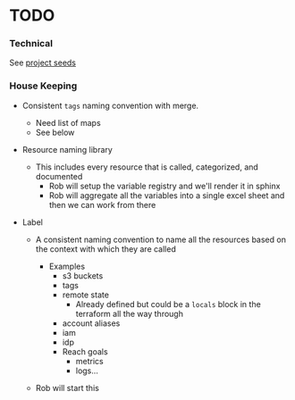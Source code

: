 # TODO 

### Technical 

See [project seeds](www.docs.insight-icon.net)

### House Keeping 
- Consistent `tags` naming convention with merge. 
    - Need list of maps 
    - See below

- Resource naming library 
    - This includes every resource that is called, categorized, and documented
        - Rob will setup the variable registry and we'll render it in sphinx 
        - Rob will aggregate all the variables into a single excel sheet and then we can work from there 

- Label 
    - A consistent naming convention to name all the resources based on the context with which they are called
        - Examples
            - s3 buckets 
            - tags 
            - remote state 
                - Already defined but could be a `locals` block in the terraform all the way through
            - account aliases 
            - iam 
            - idp 
            - Reach goals             
                - metrics
                - logs...
            
    - Rob will start this 